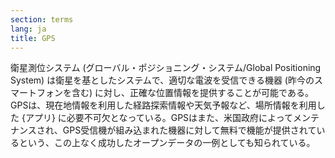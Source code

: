 ```yaml
---
section: terms
lang: ja
title: GPS
---
```


衛星測位システム (グローバル・ポジショニング・システム/Global Positioning System) は衛星を基としたシステムで、適切な電波を受信できる機器 (昨今のスマートフォンを含む) に対し、正確な位置情報を提供することが可能である。GPSは、現在地情報を利用した経路探索情報や天気予報など、場所情報を利用した {アプリ} に必要不可欠となっている。GPSはまた、米国政府によってメンテナンスされ、GPS受信機が組み込まれた機器に対して無料で機能が提供されているという、この上なく成功したオープンデータの一例としても知られている。
